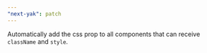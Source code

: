 ```yaml
---
"next-yak": patch
---
```


Automatically add the css prop to all components that can receive `className` and `style`.
